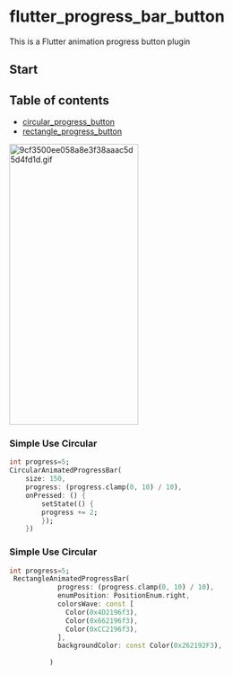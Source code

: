 # flutter_progress_bar_button

This is a Flutter animation progress button plugin

## Start

## Table of contents

- [circular_progress_button](#circular)
- [rectangle_progress_button](#rectangle)


<img src="https://p3-xtjj-sign.byteimg.com/tos-cn-i-73owjymdk6/f7749ad139774aa1b0e3c26f81df50d8~tplv-73owjymdk6-jj-mark-v1:0:0:0:0:5o6Y6YeR5oqA5pyv56S-5Yy6IEAgN19iaXQ=:q75.awebp?rk3s=f64ab15b&x-expires=1724835129&x-signature=y4swuXFFccOMf4mV6Mjl3o1dQq4%3D" alt="9cf3500ee058a8e3f38aaac5d5d4fd1d.gif" loading="lazy" class="medium-zoom-image"  width = 230 height = 500 >

### Simple Use Circular

<a id="circular"></a>

```dart
int progress=5;
CircularAnimatedProgressBar(
    size: 150,
    progress: (progress.clamp(0, 10) / 10),
    onPressed: () {
        setState(() {
        progress += 2;
        });
    })
```

### Simple Use Circular

<a id="circular"></a>

```dart
int progress=5;
 RectangleAnimatedProgressBar(
            progress: (progress.clamp(0, 10) / 10),
            enumPosition: PositionEnum.right,
            colorsWave: const [
              Color(0x4D2196f3),
              Color(0x662196f3),
              Color(0xCC2196f3),
            ],
            backgroundColor: const Color(0x262192F3),
            
          )
```
